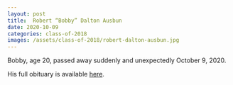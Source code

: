 ```yaml
---
layout: post
title:  Robert “Bobby” Dalton Ausbun
date: 2020-10-09
categories: class-of-2018
images: /assets/class-of-2018/robert-dalton-ausbun.jpg
---
```

Bobby, age 20, passed away suddenly and unexpectedly October 9, 2020.

His full obituary is available [here](https://www.flintofts.com/obituary/Robert-Dalton-Ausbun/Bellevue-WA/1879904).
